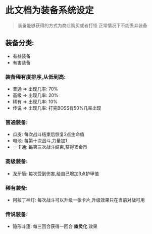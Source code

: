 # 此文档为装备系统设定
> 装备能够获得的方式为商店购买或者打怪
> 正常情况下不能丢弃装备

## 装备分类:
- 有益装备
- 有害装备

### 装备稀有度排序,从低到高:
- 普通 => 出现几率: 70%
- 高级 => 出现几率: 20%
- 稀有 => 出现几率: 10%
- 传说 => 出现几率: 打完BOSS有50%几率出现

### 普通装备:
- 瓜皮: 每次战斗结束后恢复2点生命值
- 电池: 每第十次战斗,力量加1
- 一卡通: 每第三次战斗结束,获得15金币
### 高级装备:
- 龙牙盾: 每次受到伤害,给自己增加3点护甲值
### 稀有装备:
- 阿拉丁神灯: 每次战斗可以升级一张卡片,升级效果只在当前对战可用
### 传说装备:
- 隐形斗篷: 每三回合获得一回合 __幽灵化__ 效果
